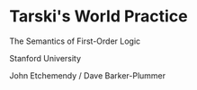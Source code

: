 # Tarski's World Practice
The Semantics of First-Order Logic

Stanford University

John Etchemendy / Dave Barker-Plummer
